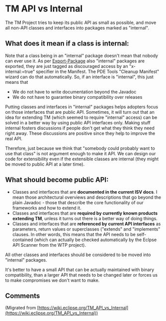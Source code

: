 

TM API vs Internal
==================

The TM Project tries to keep its public API as small as possible, and move all non-API classes and interfaces into packages marked as "internal".

What does it mean if a class is internal:
-----------------------------------------

Note that a class being in an "internal" package doesn't mean that nobody can ever use it. As per [Export-Package](https://github.com/eclipse-platform/eclipse.platform/blob/master/docs/Export-Package.md "Export-Package") also "internal" packages are exported, they are just tagged as discouraged access by an "x-internal:=true" specifier in the Manifest. The PDE Tools "Cleanup Manifest" wizard can do that automatically. So, if an interface is "internal", this just means that

*   We do not have to write documentation beyond the Javadoc
*   We do not have to guarantee binary compatibility over releases

Putting classes and interfaces in "internal" packages helps adopters focus on those interfaces that are public API. Sometimes, it will turn out that an idea for extending TM (which seemed to require "internal" access) can be solved in a better way by using public API interfaces only. Making stuff internal fosters discussions if people don't get what they think they need right away. These discussions are positive since they help to improve the real API.

Therefore, just because we think that "somebody could probably want to use that class" is not argument enough to make it API. We can design our code for extensibility even if the extensible classes are internal (they might be moved to public API at a later time).

What should become public API:
------------------------------

*   Classes and interfaces that are **documented in the current ISV docs**. I mean those architectural overviews and descriptions that go beyond the plain Javadoc - those that describe the core functionality of our frameworks and how to extend it.
*   Classes and interfaces that are **required by currently known products extending TM**, unless it turns out there is a better way of doing things.
*   Classes and interfaces that are **referenced by current API interfaces** as parameters, return values or superclasses ("extends" and "implements" clauses. In other words, this means that the API needs to be self-contained (which can actually be checked automatically by the Eclpse API Scanner from the WTP project).

All other classes and interfaces should be considered to be moved into "internal" packages.

It's better to have a small API that can be actually maintained with binary compatibility, than a larger API that needs to be changed later or forces us to make compromises we don't want to make.

Comments
--------


(Migrated from [https://wiki.eclipse.org/TM_API_vs_Internal](https://wiki.eclipse.org/TM_API_vs_Internal))